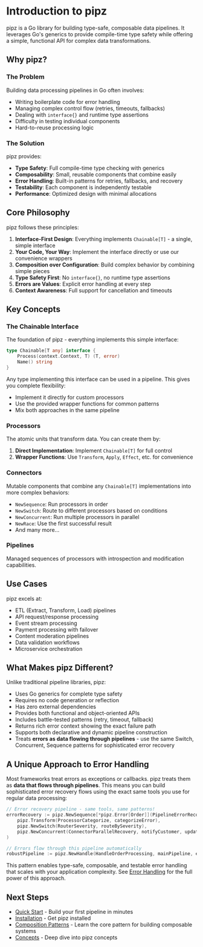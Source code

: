 # Introduction to pipz

pipz is a Go library for building type-safe, composable data pipelines. It leverages Go's generics to provide compile-time type safety while offering a simple, functional API for complex data transformations.

## Why pipz?

### The Problem

Building data processing pipelines in Go often involves:
- Writing boilerplate code for error handling
- Managing complex control flow (retries, timeouts, fallbacks)
- Dealing with `interface{}` and runtime type assertions
- Difficulty in testing individual components
- Hard-to-reuse processing logic

### The Solution

pipz provides:
- **Type Safety**: Full compile-time type checking with generics
- **Composability**: Small, reusable components that combine easily
- **Error Handling**: Built-in patterns for retries, fallbacks, and recovery
- **Testability**: Each component is independently testable
- **Performance**: Optimized design with minimal allocations

## Core Philosophy

pipz follows these principles:

1. **Interface-First Design**: Everything implements `Chainable[T]` - a single, simple interface
2. **Your Code, Your Way**: Implement the interface directly or use our convenience wrappers
3. **Composition over Configuration**: Build complex behavior by combining simple pieces
4. **Type Safety First**: No `interface{}`, no runtime type assertions
5. **Errors are Values**: Explicit error handling at every step
6. **Context Awareness**: Full support for cancellation and timeouts

## Key Concepts

### The Chainable Interface
The foundation of pipz - everything implements this simple interface:
```go
type Chainable[T any] interface {
    Process(context.Context, T) (T, error)
    Name() string
}
```

Any type implementing this interface can be used in a pipeline. This gives you complete flexibility:
- Implement it directly for custom processors
- Use the provided wrapper functions for common patterns
- Mix both approaches in the same pipeline

### Processors
The atomic units that transform data. You can create them by:
1. **Direct Implementation**: Implement `Chainable[T]` for full control
2. **Wrapper Functions**: Use `Transform`, `Apply`, `Effect`, etc. for convenience

### Connectors
Mutable components that combine any `Chainable[T]` implementations into more complex behaviors:
- `NewSequence`: Run processors in order
- `NewSwitch`: Route to different processors based on conditions
- `NewConcurrent`: Run multiple processors in parallel
- `NewRace`: Use the first successful result
- And many more...

### Pipelines
Managed sequences of processors with introspection and modification capabilities.

## Use Cases

pipz excels at:
- ETL (Extract, Transform, Load) pipelines
- API request/response processing
- Event stream processing
- Payment processing with failover
- Content moderation pipelines
- Data validation workflows
- Microservice orchestration

## What Makes pipz Different?

Unlike traditional pipeline libraries, pipz:
- Uses Go generics for complete type safety
- Requires no code generation or reflection
- Has zero external dependencies
- Provides both functional and object-oriented APIs
- Includes battle-tested patterns (retry, timeout, fallback)
- Returns rich error context showing the exact failure path
- Supports both declarative and dynamic pipeline construction
- Treats **errors as data flowing through pipelines** - use the same Switch, Concurrent, Sequence patterns for sophisticated error recovery

## A Unique Approach to Error Handling

Most frameworks treat errors as exceptions or callbacks. pipz treats them as **data that flows through pipelines**. This means you can build sophisticated error recovery flows using the exact same tools you use for regular data processing:

```go
// Error recovery pipeline - same tools, same patterns!
errorRecovery := pipz.NewSequence[*pipz.Error[Order]](PipelineErrorRecovery,
    pipz.Transform(ProcessorCategorize, categorizeError),
    pipz.NewSwitch(RouterSeverity, routeBySeverity),
    pipz.NewConcurrent(ConnectorParallelRecovery, notifyCustomer, updateInventory),
)

// Errors flow through this pipeline automatically
robustPipeline := pipz.NewHandle(HandleOrderProcessing, mainPipeline, errorRecovery)
```

This pattern enables type-safe, composable, and testable error handling that scales with your application complexity. See [Error Handling](./concepts/error-handling.md) for the full power of this approach.

## Next Steps

- [Quick Start](./quick-start.md) - Build your first pipeline in minutes
- [Installation](./installation.md) - Get pipz installed
- [Composition Patterns](./patterns/composition.md) - Learn the core pattern for building composable systems
- [Concepts](./concepts/processors.md) - Deep dive into pipz concepts